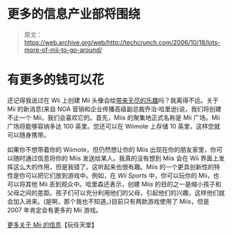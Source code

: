 # 更多的信息产业部将围绕

> 原文：<https://web.archive.org/web/http://techcrunch.com/2006/10/18/lots-more-of-mii-to-go-around/>

# 有更多的钱可以花

还记得我说过在 Wii 上创建 Mii 头像会给[带来无尽的乐趣](https://web.archive.org/web/20130627210104/http://crunchgear.com/2006/10/02/a-look-at-the-wii-interface/)吗？我离得不远。关于 Mii 的新消息(来自 NOA 营销和企业传播高级副总裁乔治·哈里逊)说，我们将创建不止一个 Mii，我们会喜欢它的。首先，Miis 的聚集地正式名称是 Mii 广场。Mii 广场将能够容纳多达 100 英里。您还可以在 Wiimote 上存储 10 英里，这样您就可以随身携带。

如果你不想带着你的 Wiimote，但仍然想让你的 Miis 出现在你的朋友家里，你可以随时通过信息将你的 Miis 发送给某人。我真的没有想到 Miis 会在 Wii 界面上发挥这么大的作用，但是我错了。这听起来也很有趣。Miis 的一个更具创新性的特性是你可以把它们放到游戏中。例如，在 *Wii Sports* 中，你可以玩你的 Mii，也可以将其他 Mii 丢到观众中。哈里森还表示，创建 Miis 的目的之一是缩小孩子和父母之间的差距。孩子们可以充分利用他们的父母，引起他们的兴趣，这样他们就会加入进来。(是啊，那个我也不知道。)目前只有两款游戏使用了 Miis，但是 2007 年肯定会有更多的 Mii 游戏。

[更多关于 Mii 的信息](https://web.archive.org/web/20130627210104/http://www.play-nintendo.com/news/06101703.html)【玩任天堂】